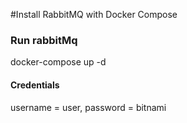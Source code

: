 #Install RabbitMQ with Docker Compose 


### Run rabbitMq
docker-compose up -d

#### Credentials
username = user, 
password = bitnami


